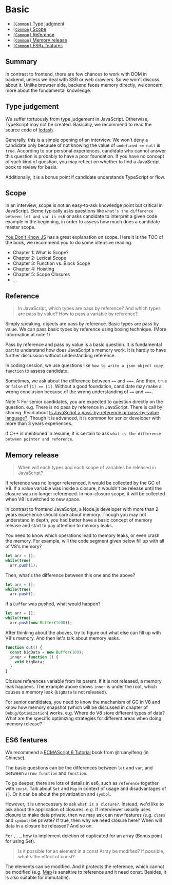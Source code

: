 # Basic

* [`[Common]` Type judgment](/sections/en-us/common.md#Type-judgement)
* [`[Common]` Scope](/sections/en-us/common.md#Scope)
* [`[Common]` Reference](/sections/en-us/common.md#Reference)
* [`[Common]` Memory release](/sections/en-us/common.md#Memory-release)
* [`[Common]` ES6+ features](/sections/en-us/common.md#ES6-features)

## Summary

In contrast to frontend, there are few chances to work with DOM in backend, unless we deal with SSR or web crawlers. So we won't discuss about it. Unlike browser side, backend faces memory directly, we concern more about the fundamental knowledge.

## Type judgement

We suffer tortuously from type judgement in JavaScript. Otherwise, TypeScript may not be created. Basically, we recommend to read the source code of [lodash](https://github.com/lodash/lodash).

Generally, this is a simple opening of an interview. We won't deny a candidate only because of not knowing the value of `undefined == null` is `true`. According to our personal experiences, candidate who cannot answer this question is probably to have a poor foundation. If you have no concept of such kind of question, you may reflect on whether to find a JavaScript book to review for basis.

Additionally, it is a bonus point if candidate understands TypeScript or flow.

## Scope

In an interview, scope is not an easy-to-ask knowledge point but critical in JavaScript. Eleme typically asks questions like `what's the difference between let and var in es6` or asks candidate to interpret a given code example in the beginning, in order to assess how much does a candidate master scope.

[You Don't Know JS](https://github.com/getify/You-Dont-Know-JS) has a great explanation on scope. Here it is the TOC of the book, we recommend you to do some intensive reading.

* Chapter 1: What is Scope?
* Chapter 2: Lexical Scope
* Chapter 3: Function vs. Block Scope
* Chapter 4: Hoisting
* Chapter 5: Scope Closures
* ...

## Reference

> <a name="q-value"></a> In JavaScript, which types are pass by reference? And which types are pass by value? How to pass a variable by reference?

Simply speaking, objects are pass by reference. Basic types are pass by value. We can pass basic types by reference using boxing technique. (More information at note 1)

Pass by reference and pass by value is a basic question. It is fundamental part to understand how does JavaScript's memory work. It is hardly to have further discussion without understanding reference.

In coding session, we use questions like `how to write a json object copy function` to assess candidate.

Sometimes, we ask about the difference between `==` and `===`. And then, `true` or `false` of `[1] == [1]`. Without a good foundation, candidate may make a wrong conclusion because of the wrong understanding of `==` and `===`.

Note 1: For senior candidates, you are expected to question directly on the question. e.g. There is no pass by reference in JavaScript. There is call by sharing. Read about [Is JavaScript a pass-by-reference or pass-by-value language?](http://stackoverflow.com/questions/518000/is-javascript-a-pass-by-reference-or-pass-by-value-language). Though it is advanced, it is common for senior developer with more than 3 years experiences.

If C++ is mentioned in resume, it is certain to ask `what is the difference between pointer and reference`.

## Memory release

> <a name="q-mem"></a> When will each types and each scope of variables be released in JavaScript?

If reference was no longer referenced, it would be collected by the GC of V8. If a value variable was inside a closure, it wouldn't be release until the closure was no longer referenced. In non-closure scope, it will be collected when V8 is switched to new space.

In contrast to frontend JavaScript, a Node.js developer with more than 2 years experience should care about memory. Though you may not understand in depth, you had better have a basic concept of memory release and start to pay attention to memory leaks.

You need to know which operations lead to memory leaks, or even crash the memory. For example, will the code segment given below fill up with all of V8's memory?

```javaScript
let arr = [];
while(true)
  arr.push(1);
```

Then, what's the difference between this one and the above?

```javaScript
let arr = [];
while(true)
  arr.push();
```

If a `Buffer` was pushed, what would happen?

```javaScript
let arr = [];
while(true)
  arr.push(new Buffer(1000));
```

After thinking about the aboves, try to figure out what else can fill up with V8's memory. And then let's talk about memory leaks.

```javaScript
function out() {
  const bigData = new Buffer(100);
  inner = function () {
    void bigData;
  }
}
```

Closure references variable from its parent. If it is not released, a memory leak happens. The example above shows `inner` is under the root, which causes a memory leak (`bigData` is not released).

For senior candidates, you need to know the mechanism of GC in V8 and know how memory snapshot (which will be discussed in chapter of `Debug/Optimization`) works. e.g. Where do V8 store different types of data? What are the specific optimizing strategies for different areas when doing memory release?

## ES6 features

We recommend a [ECMAScript 6 Tutorial](http://es6.ruanyifeng.com/) book from @ruanyifeng (in Chinese).

The basic questions can be the differences between `let` and `var`, and between `arrow function` and `function`.

To go deeper, there are lots of details in es6, such as `reference` together with `const`. Talk about `Set` and `Map` in context of usage and disadvantages of `{}`. Or it can be about the privatization and `symbol`.

However, it is unnecessary to ask `what is a closure?`. Instead, we'd like to ask about the application of closures. e.g. If interviewer usually uses closure to make data private, then we may ask can new features (e.g. `class` and `symbol`) be private? If true, then why we need closure here? When will data in a closure be released? And so on.

For `...`, how to implement deletion of duplicated for an array (Bonus point for using Set).

> <a name="q-const"></a> Is it possible for an element in a const Array be modified? If possible, what's the effect of const?

The elements can be modified. And it protects the reference, which cannot be modified (e.g. [Map](https://developer.mozilla.org/en/docs/Web/JavaScript/Reference/Global_Objects/Map) is sensitive to reference and it need const. Besides, it is also suitable for immutable).
